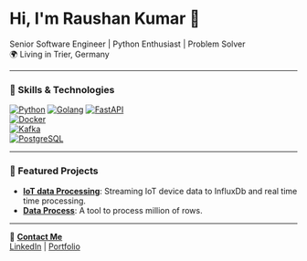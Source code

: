 # Hi, I'm Raushan Kumar 👋

Senior Software Engineer | Python Enthusiast | Problem Solver  
🌍 Living in Trier, Germany 

---

### 🚀 Skills & Technologies

[![Python](https://img.shields.io/badge/-Python-3776AB?style=flat-square&logo=python&logoColor=white)](https://www.python.org/)
[![Golang](https://img.shields.io/badge/-Golang-00ADD8?style=flat-square&logo=go&logoColor=white)](https://go.dev/)
[![FastAPI](https://img.shields.io/badge/-FastAPI-009688?style=flat-square&logo=fastapi&logoColor=white)](https://fastapi.tiangolo.com/)  
[![Docker](https://img.shields.io/badge/-Docker-2496ED?style=flat-square&logo=docker&logoColor=white)](https://www.docker.com/)  
[![Kafka](https://img.shields.io/badge/-Kafka-231F20?style=flat-square&logo=apache-kafka&logoColor=white)](https://kafka.apache.org/)  
[![PostgreSQL](https://img.shields.io/badge/-PostgreSQL-336791?style=flat-square&logo=postgresql&logoColor=white)](https://www.postgresql.org/)

---

### 🌟 Featured Projects
- **[IoT data Processing](https://github.com/raushan-in/iot-data-streaming)**: Streaming IoT device data to InfluxDb and real time time processing.
- **[Data Process](https://github.com/raushan-in/data_process)**: A tool to process million of rows.

---

📧 **[Contact Me](mailto:raushan.k.de@gmail.com)**  
[LinkedIn]([https://www.linkedin.com/in/raushan-in/]) | [Portfolio](https://raushan.tech)
